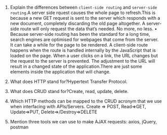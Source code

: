 1.  Explain the differences between `client-side routing` and `server-side routing`.A server side rquest causes the whole page to refresh.This is because a new GET request is sent to the server which responds with a new document, completely discarding the old page altogether. A server-side route will only request the data that’s needed. No more, no less.
•	Because server-side routing has been the standard for a long time, search engines are optimised for webpages that come from the server. It can take a while for the page to be rendered. A client-side route happens when the route is handled internally by the JavaScript that is loaded on the page. When a user clicks on a link, the URL changes but the request to the server is prevented. The adjustment to the URL will result in a changed state of the application.There are just some elements inside the application that will change.


1.  What does HTTP stand for?Hypertext Transfer Protocol.
1.  What does CRUD stand for?Create, read, update, delete.
1.  Which HTTP methods can be mapped to the CRUD acronym that we use when interfacing with APIs/Servers. Create => POST, Read=>GET, Update=>PUT, Delete=>/Destroy=>DELETE
1.  Mention three tools we can use to make AJAX requests: axios, jQuery, postman